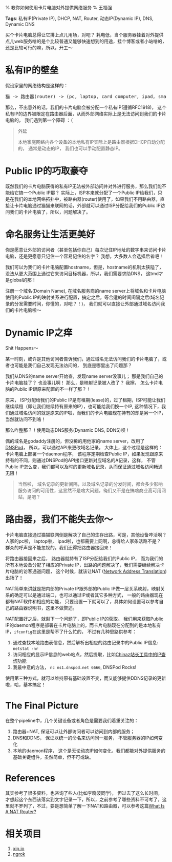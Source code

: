 % 教你如何使用卡片电脑对外提供网络服务
% 王福强

**Tags**: 私有IP(Private IP), DHCP, NAT, Router, 动态IP(Dynamic IP), DNS, Dynamic DNS

买个卡片电脑总得让它排上点儿用场，对吧？ 耗电低，当个服务器挂着对外提供点儿web服务啥的是个比较普通又能够快速想到的用途，挂个博客或者小站啥的，还是比较可行的嘛，所以，开工～

# 私有IP的壁垒
假设家里的网络结构是这样的：

<pre>
猫 -> 路由器(router) -> (pc, laptop, card computer, ipad, smartphone...)
</pre>

那么，不出意外的话，我们的卡片电脑会被分配一个私有IP(遵循RFC1918)， 这个私有IP的边界被限定在路由器后面，从而外部网络实际上是无法访问到我们的卡片电脑的， 我们遇到第一个障碍 ：（

<blockquote>
外延

本地家庭网络内各个设备的本地私有IP实际上是路由器根据DHCP自动分配的， 通常是动态的IP， 我们也可以手动配置静态IP。
</blockquote>


# Public IP的巧取豪夺
既然我们的卡片电脑获得的私有IP无法被外部访问并对外进行服务，那么我们能不能给它搞一个Public IP那？ 实际上，ISP本来就分配了一个Public IP给我们，只是在我们的本地网络拓扑中，被路由器(router)使用了，如果我们不用路由器，直接让卡片电脑通过猫猫来联网的话，外部就可以通过ISP分配给我们的Public IP访问我们的卡片电脑了，所以，问题解决了。

# 命名服务让生活更美好
你是愿意让外部的访问者（甚至包括你自己）每次记住IP地址的数字串来访问卡片电脑，还是更愿意只记住一个容易记住的名字？ 我想，大多数人会选择后者吧！

我们可以为我们的卡片电脑配置hostname，但是，hostname的机制太狭隘了，没法从更大范围上通过它来访问目标机器，所以，我们需要求助DNS， 这tmd才是global的那！

注册一个域名(Domain Name), 在域名服务商的name server上将域名和卡片电脑使用的Public IP的映射关系进行配置，搞定之后，等合适的时间间隔之后(域名记录的分发需要时间，你懂的，对吧？！)， 我们就可以直接让外部通过域名访问我们的卡片电脑啦～


# Dynamic IP之痒
Shit Happens～

某一时刻，或许是其他访问者告诉我们，通过域名无法访问我们的卡片电脑了，或者也可能是我们自己发现无法访问的， 到底是哪里出了问题那？

我们从DNS的name server开始查，发现name server没事儿； 那是我们自己的卡片电脑挂了？ 也没事儿啊！ 那么，是映射记录被人改了？ 我擦， 怎么卡片电脑的Public IP跟原来配置的不一样了那？！

原来， ISP分配给我们的Public IP是有租期(lease)的，过了租期，ISP可能让我们继续续租（即让我们继续持有原来的IP），也可能给我们换一个IP, 这种情况下，我们通过域名访问的就是原来的IP啦，而我们的卡片电脑现在持有的却是另一个IP，当然就访问不到咯！

那么咋整那？！使用动态DNS服务(Dynamic DNS, DDNS)呗！

偶的域名是godaddy注册的，但没稀的用他家的name server，改用了[DNSPod](https://www.dnspod.cn/)， 所以，可以通过API来更改域名记录， 大体上，这个过程是这样的：卡片电脑上部署一个daemon程序， 该程序定期检查Public IP，如果发现跟原来持有的不同，则通过DNSPod的API接口更新对应域名的A记录，这样， 不管Public IP怎么变，我们都可以及时的更新域名记录，从而保证通过域名访问畅通无阻！

<blockquote>
当然啦， 域名记录的更新间隔，以及域名记录的分发时间，都会多少影响服务访问的可用性，这显然不是啥大问题，俺们又不是在搞啥商业高可用网站，是吧？
</blockquote>

# 路由器，我们不能失去你～
卡片电脑直接通过猫猫联网倒是解决了自己的生存出路，可是，其他设备咋活啊？ 人家的pc啦， laptop啦， ipad啦，也都需要上网啊，总得给人家条活路不是？ 群众的呼声是不能忽视的，我们还得把路由器接回来！

将路由器接回来之后， 路由器就持有了ISP分配给我们的Public IP， 而为我们的所有本地设备分配了相应的Private IP，出路的问题解决了，我们需要继续解决卡片电脑的访客通道问题， 这个时候，就该让NAT ([Network Address Translation](https://en.wikipedia.org/wiki/Network_address_translation))出场了！

NAT简单来讲就是把内部的Private IP跟外部的Public IP做一层关系映射，映射关系的确定可以是通过端口，也可以通过IP或者其它多种方式， 一般的路由器现在都有NAT软件和相应的功能， 只要设置一下就可以了，具体如何设置可以参考自己的路由器说明书，这里不做赘述。

NAT配置好之后，就剩下一个问题了，即Public IP的获取。 我们用来获取Public IP的daemon程序是部署在卡片电脑上的，而卡片电脑现在分配到的是本地私有IP，`ifconfig`在这里是帮不了什么忙的， 不过有几种思路供参考：

1. 通过查找本地路由表信息，然后解析出相应的路由记录中的Public IP信息: `netstat -nr`
2. 访问相应的显示IP信息的web站点，然后提取，比如[Chinaz站长工具中的IP查询功能](http://ip.chinaz.com/)
3. 我最中意的方法， `nc ns1.dnspod.net 6666`, DNSPod Rocks!

使用第三种方式，就可以维持原有基础设置不变，而又能够提供DDNS记录的更新啦，哈，基本搞定！

# The Final Picture

在整个pipeline中，几个关键设备或者角色是需要我们着重关注的：

1. 路由器+NAT, 保证可以让外部访问者可以访问到内部的服务；
2. DNS和DDNS， 保证以统一的命名来访问同一服务， 不管服务器的IP如何变化
3. 本地的daemon程序， 这个是无论动态IP如何变化，我们都能对外提供服务的基础关键组件，虽然简单，但不可或缺。



# References

其实参考了很多资料，也咨询了些人(比如李晓波同学)， 但过去了这么长时间，才想起这个东西该落实到文字记录一下，所以，之前参考了哪些资料不可考了，这里就不罗列了，不过，要是想简单了解一下NAT和路由器，可以参考这篇[What Is A NAT Router?](http://networking.nitecruzr.net/2005/05/what-is-nat-router.html)

# 相关项目

1. [xip.io](http://xip.io/)
2. [ngrok](https://ngrok.com/)








